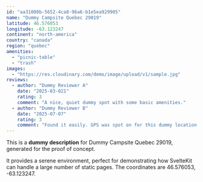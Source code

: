 ```yaml
---
id: "aa31008b-5652-4ca8-96a6-b1e5ea929905"
name: "Dummy Campsite Quebec 29019"
latitude: 46.576053
longitude: -63.123247
continent: "north-america"
country: "canada"
region: "quebec"
amenities:
  - "picnic-table"
  - "trash"
images:
  - "https://res.cloudinary.com/demo/image/upload/v1/sample.jpg"
reviews:
  - author: "Dummy Reviewer A"
    date: "2025-03-021"
    rating: 3
    comment: "A nice, quiet dummy spot with some basic amenities."
  - author: "Dummy Reviewer B"
    date: "2025-07-07"
    rating: 3
    comment: "Found it easily. GPS was spot on for this dummy location."
---
```


This is a **dummy description** for Dummy Campsite Quebec 29019, generated for the proof of concept.

It provides a serene environment, perfect for demonstrating how SvelteKit can handle a large number of static pages. The coordinates are 46.576053, -63.123247.
